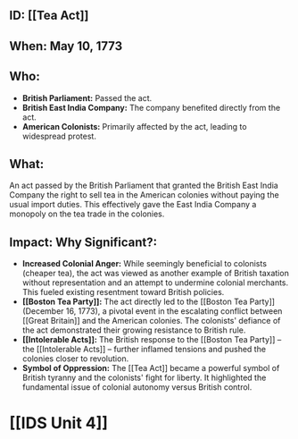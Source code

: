 ## ID: [[Tea Act]] 
## When: May 10, 1773

## Who:
* **British Parliament:** Passed the act.
* **British East India Company:**  The company benefited directly from the act.
* **American Colonists:** Primarily affected by the act, leading to widespread protest.

## What: 
An act passed by the British Parliament that granted the British East India Company the right to sell tea in the American colonies without paying the usual import duties.  This effectively gave the East India Company a monopoly on the tea trade in the colonies.

## Impact: Why Significant?:

* **Increased Colonial Anger:** While seemingly beneficial to colonists (cheaper tea), the act was viewed as another example of British taxation without representation and an attempt to undermine colonial merchants. This fueled existing resentment toward British policies.
* **[[Boston Tea Party]]:** The act directly led to the [[Boston Tea Party]] (December 16, 1773), a pivotal event in the escalating conflict between [[Great Britain]] and the American colonies. The colonists' defiance of the act demonstrated their growing resistance to British rule.
* **[[Intolerable Acts]]:**  The British response to the [[Boston Tea Party]] – the [[Intolerable Acts]] – further inflamed tensions and pushed the colonies closer to revolution.
* **Symbol of Oppression:** The [[Tea Act]] became a powerful symbol of British tyranny and the colonists' fight for liberty. It highlighted the fundamental issue of colonial autonomy versus British control.


# [[IDS Unit 4]]
